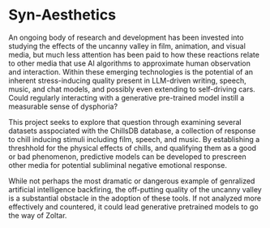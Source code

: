 # Syn-Aesthetics
An ongoing body of research and development has been invested into studying the effects of the uncanny valley in film, animation, and visual media, but much less attention has been paid to how these reactions relate to other media that use AI algorithms to approximate human observation and interaction. Within these emerging technologies is the potential of an inherent stress-inducing quality present in LLM-driven writing, speech, music, and chat models, and possibly even extending to self-driving cars. Could regularly interacting with a generative pre-trained model instill a measurable sense of dysphoria?

This project seeks to explore that question through examining several datasets asspociated with the ChillsDB database, a collection of response to chill inducing stimuli including film, speech, and music. By establishing a threshhold for the physical effects of chills, and qualifying them as a good or bad phenomenon, predictive models can be developed to prescreen other media for potential subliminal negative emotional response. 

While not perhaps the most dramatic or dangerous example of genralized artificial intelligence backfiring, the off-putting quality of the uncanny valley is a substantial obstacle in the adoption of these tools. If not analyzed more effectively and countered,  it could lead generative pretrained models to go the way of Zoltar. 
